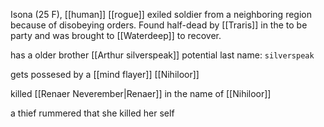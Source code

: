 Isona (25 F), [[human]] [[rogue]] exiled soldier from a neighboring region because of disobeying orders. Found half-dead by [[Traris]] in the to be party and was brought to [[Waterdeep]] to recover.

has a older brother [[Arthur silverspeak]]
potential last name: `silverspeak`

gets possesed by a [[mind flayer]] [[Nihiloor]]

killed [[Renaer Neverember|Renaer]] in the name of [[Nihiloor]]

a thief rummered that she killed her self
